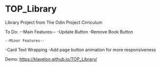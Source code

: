 # TOP_Library
Library Project from The Odin Project Cirriculum

To Do:
    --Main Features--
-Update Button
-Remove Book Button

    --Minor Features--
-Card Text Wrapping
-Add page button animation for more responsiveness

Demo: https://klavelon.github.io/TOP_Library/